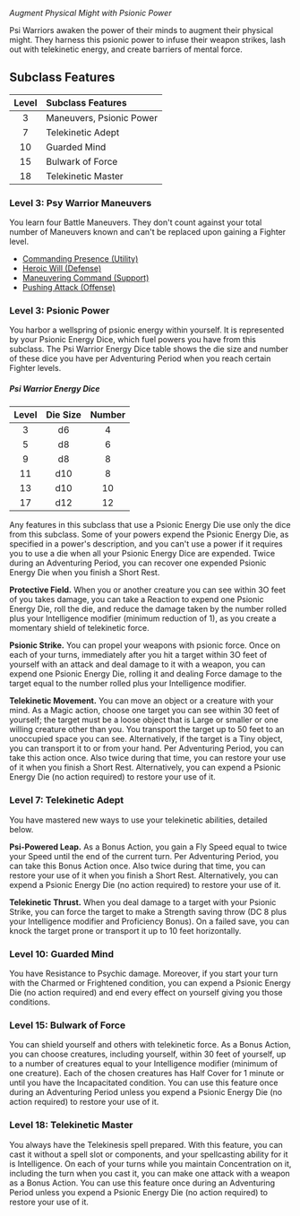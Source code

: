*Augment Physical Might with Psionic Power*

Psi Warriors awaken the power of their minds to augment their physical might. They harness this psionic power to infuse their weapon strikes, lash out with telekinetic energy, and create barriers of mental force.

## Subclass Features

| Level | Subclass Features        |
| :---: | :----------------------- |
|   3   | Maneuvers, Psionic Power |
|   7   | Telekinetic Adept        |
|  10   | Guarded Mind             |
|  15   | Bulwark of Force         |
|  18   | Telekinetic Master       |



### Level 3: Psy Warrior Maneuvers
You learn four Battle Maneuvers. They don't count against your total number of Maneuvers known and can't be replaced upon gaining a Fighter level.
<div class="listNoGap"></div>

- [Commanding Presence (Utility)](https://lolindhir.github.io/PnP/rules/classes/fighter/maneuvers)
- [Heroic Will (Defense)](https://lolindhir.github.io/PnP/rules/classes/fighter/maneuvers)
- [Maneuvering Command (Support)](https://lolindhir.github.io/PnP/rules/classes/fighter/maneuvers)
- [Pushing Attack (Offense)](https://lolindhir.github.io/PnP/rules/classes/fighter/maneuvers)


### Level 3: Psionic Power
You harbor a wellspring of psionic energy within yourself. It is represented by your Psionic Energy Dice, which fuel powers you have from this subclass. The Psi Warrior Energy Dice table shows the die size and number of these dice you have per Adventuring Period when you reach certain Fighter levels.

##### Psi Warrior Energy Dice

| Level | Die Size | Number |
| :---: | :------: | :----: |
|   3   |    d6    |   4    |
|   5   |    d8    |   6    |
|   9   |    d8    |   8    |
|  11   |   d10    |   8    |
|  13   |   d10    |   10   |
|  17   |   d12    |   12   |

Any features in this subclass that use a Psionic Energy Die use only the dice from this subclass. Some of your powers expend the Psionic Energy Die, as specified in a power's description, and you can't use a power if it requires you to use a die when all your Psionic Energy Dice are expended.
Twice during an Adventuring Period, you can recover one expended Psionic Energy Die when you finish a Short Rest.

**Protective Field.** When you or another creature you can see within 3O feet of you takes damage, you can take a Reaction to expend one Psionic Energy Die, roll the die, and reduce the damage taken by the number rolled plus your Intelligence modifier (minimum reduction of 1), as you create a momentary shield of telekinetic force.

**Psionic Strike.** You can propel your weapons with psionic force. Once on each of your turns, immediately after you hit a target within 3O feet of yourself with an attack and deal damage to it with a weapon, you can expend one Psionic Energy Die, rolling it and dealing Force damage to the target equal to the number rolled plus your Intelligence modifier.

**Telekinetic Movement.** You can move an object or a creature with your mind. As a Magic action, choose one target you can see within 30 feet of yourself; the target must be a loose object that is Large or smaller or one willing creature other than you. You transport the target up to 50 feet to an unoccupied space you can see. Alternatively, if the target is a Tiny object, you can transport it to or from your hand.
Per Adventuring Period, you can take this action once. Also twice during that time, you can restore your use of it when you finish a Short Rest. Alternatively, you can expend a Psionic Energy Die (no action required) to restore your use of it.


### Level 7: Telekinetic Adept
You have mastered new ways to use your telekinetic abilities, detailed below.

**Psi-Powered Leap.** As a Bonus Action, you gain a Fly Speed equal to twice your Speed until the end of the current turn. Per Adventuring Period, you can take this Bonus Action once. Also twice during that time, you can restore your use of it when you finish a Short Rest. Alternatively, you can expend a Psionic Energy Die (no action required) to restore your use of it.

**Telekinetic Thrust.** When you deal damage to a target with your Psionic Strike, you can force the target to make a Strength saving throw (DC 8 plus your Intelligence modifier and Proficiency Bonus). On a failed save, you can knock the target prone or transport it up to 10 feet horizontally.


### Level 10: Guarded Mind
You have Resistance to Psychic damage. Moreover, if you start your turn with the Charmed or Frightened condition, you can expend a Psionic Energy Die (no action required) and end every effect on yourself giving you those conditions.


### Level 15: Bulwark of Force
You can shield yourself and others with telekinetic force. As a Bonus Action, you can choose creatures, including yourself, within 30 feet of yourself, up to a number of creatures equal to your Intelligence modifier (minimum of one creature). Each of the chosen creatures has Half Cover for 1 minute or until you have the Incapacitated condition.
You can use this feature once during an Adventuring Period unless you expend a Psionic Energy Die (no action required) to restore your use of it.


### Level 18: Telekinetic Master
You always have the Telekinesis spell prepared. With this feature, you can cast it without a spell slot or components, and your spellcasting ability for it is Intelligence. On each of your turns while you maintain Concentration on it, including the turn when you cast it, you can make one attack with a weapon as a Bonus Action.
You can use this feature once during an Adventuring Period unless you expend a Psionic Energy Die (no action required) to restore your use of it.
